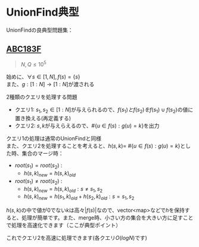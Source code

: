 # UnionFind典型

UnionFindの良典型問題集：

## [ABC183F](https://atcoder.jp/contests/abc183/tasks/abc183_f) 

> $N, Q \leq 10^5$

始めに、$\forall s \in [1,N], f(s) = \{s\}$ <br>
また、$g : [1:N] \rightarrow [1:N]$が渡される 

2種類のクエリを処理する問題

* クエリ1: $s_1, s_2 \in [1:N]$が与えられるので、$f(s_1)とf(s_2)をf(s_1) \cup f(s_2)$の値に置き換える(再定義する)
* クエリ2: $s, k$が与えらえるので、#$\{u \in f(s) : g(u) = k\}$を出力

クエリ1の処理は通常のUnionFindと同様 <br>
また、クエリ2を処理することを考えると、$h(s,k) =$ #$\{u \in f(s) : g(u) = k\}$とした時、集合のマージ時：

* $root(s_1) = root(s_2)$ : <br>
    * ${h(s,k)}_{new} = {h(s,k)}_{old}$
* $root(s_1) \neq root(s_2)$ :<br>
    * ${h(s,k)}_{new} = {h(s,k)}_{old} : s \neq s_1,s_2$
    * ${{h(s,k)}_{new}} = {h(s_1,k)}_{old}+{h(s_2,k)}_{old} : s = s_1,s_2$

$h(s,k)$の中で値が0でない$k$は高々$|f(s)|$なので、vector\<map\>などで$h$を保持すると、処理が簡単です。また、merge時、小さい方の集合を大きい方に足すことで処理を高速化できます（ここが典型ポイント）

これでクエリ2を高速に処理できます(各クエリ$O(logN)$です)